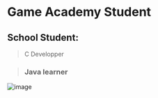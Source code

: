 # Game Academy Student

## School Student:
>C Developper

>### Java learner
![image](https://github.com/user-attachments/assets/20e60aaa-43a9-4981-a16d-1ee80be5cf73)
